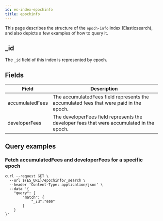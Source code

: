 ```yaml
---
id: es-index-epochinfo
title: epochinfo
---
```


[comment]: # (mx-abstract)

This page describes the structure of the `epoch-info` index (Elasticsearch), and also depicts a few examples of how to query it.

[comment]: # (mx-context-auto)

## _id

The `_id` field of this index is represented by epoch.

[comment]: # (mx-context-auto)

## Fields

[comment]: # (table:epochinfo)

| Field            | Description                                                                                |
|------------------|--------------------------------------------------------------------------------------------|
| accumulatedFees  | The accumulatedFees field represents the accumulated fees that were paid in the epoch.    |
| developerFees    | The developerFees field represents the developer fees that were accumulated in the epoch.  |

[comment]: # (mx-context-auto)

## Query examples

[comment]: # (mx-context-auto)

### Fetch accumulatedFees and developerFees for a specific epoch

```
curl --request GET \
  --url ${ES_URL}/epochinfo/_search \
  --header 'Content-Type: application/json' \
  --data '{
	"query": {
		"match": {
			"_id":"600"
		}
	}
}'
```
